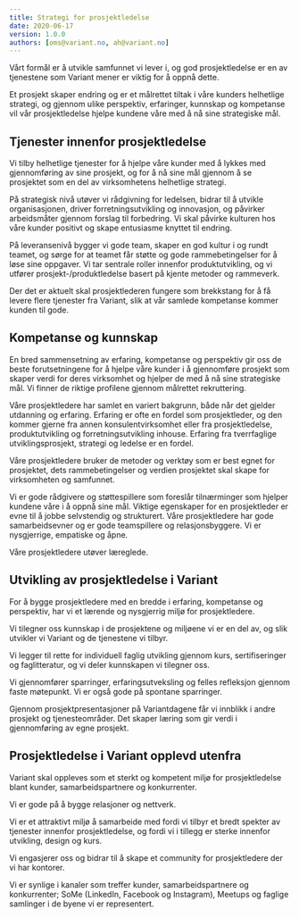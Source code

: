 ```yaml
---
title: Strategi for prosjektledelse
date: 2020-06-17
version: 1.0.0
authors: [oms@variant.no, ah@variant.no]
---
```


Vårt formål er å utvikle samfunnet vi lever i, og god prosjektledelse er en av
tjenestene som Variant mener er viktig for å oppnå dette.

Et prosjekt skaper endring og er et målrettet tiltak i våre kunders helhetlige
strategi, og gjennom ulike perspektiv, erfaringer, kunnskap og kompetanse vil
vår prosjektledelse hjelpe kundene våre med å nå sine strategiske mål.

## Tjenester innenfor prosjektledelse

Vi tilby helhetlige tjenester for å hjelpe våre kunder med å lykkes med
gjennomføring av sine prosjekt, og for å nå sine mål gjennom å se prosjektet som
en del av virksomhetens helhetlige strategi.

På strategisk nivå utøver vi rådgivning for ledelsen, bidrar til å utvikle
organisasjonen, driver forretningsutvikling og innovasjon, og påvirker
arbeidsmåter gjennom forslag til forbedring. Vi skal påvirke kulturen hos våre
kunder positivt og skape entusiasme knyttet til endring.

På leveransenivå bygger vi gode team, skaper en god kultur i og rundt teamet, og
sørge for at teamet får støtte og gode rammebetingelser for å løse sine
oppgaver. Vi tar sentrale roller innenfor produktutvikling, og vi utfører
prosjekt-/produktledelse basert på kjente metoder og rammeverk.

Der det er aktuelt skal prosjektlederen fungere som brekkstang for å få levere
flere tjenester fra Variant, slik at vår samlede kompetanse kommer kunden til
gode.

## Kompetanse og kunnskap

En bred sammensetning av erfaring, kompetanse og perspektiv gir oss de beste
forutsetningene for å hjelpe våre kunder i å gjennomføre prosjekt som skaper
verdi for deres virksomhet og hjelper de med å nå sine strategiske mål. Vi
finner de riktige profilene gjennom målrettet rekruttering.

Våre prosjektledere har samlet en variert bakgrunn, både når det gjelder
utdanning og erfaring. Erfaring er ofte en fordel som prosjektleder, og den
kommer gjerne fra annen konsulentvirksomhet eller fra prosjektledelse,
produktutvikling og forretningsutvikling inhouse. Erfaring fra tverrfaglige
utviklingsprosjekt, strategi og ledelse er en fordel.

Våre prosjektledere bruker de metoder og verktøy som er best egnet for
prosjektet, dets rammebetingelser og verdien prosjektet skal skape for
virksomheten og samfunnet.

Vi er gode rådgivere og støttespillere som foreslår tilnærminger som hjelper
kundene våre i å oppnå sine mål. Viktige egenskaper for en prosjektleder er evne
til å jobbe selvstendig og strukturert. Våre prosjektledere har gode
samarbeidsevner og er gode teamspillere og relasjonsbyggere. Vi er nysgjerrige,
empatiske og åpne.

Våre prosjektledere utøver læreglede.

## Utvikling av prosjektledelse i Variant

For å bygge prosjektledere med en bredde i erfaring, kompetanse og perspektiv,
har vi et lærende og nysgjerrig miljø for prosjektledere.

Vi tilegner oss kunnskap i de prosjektene og miljøene vi er en del av, og slik
utvikler vi Variant og de tjenestene vi tilbyr.

Vi legger til rette for individuell faglig utvikling gjennom kurs,
sertifiseringer og faglitteratur, og vi deler kunnskapen vi tilegner oss.

Vi gjennomfører sparringer, erfaringsutveksling og felles refleksjon gjennom
faste møtepunkt. Vi er også gode på spontane sparringer.

Gjennom prosjektpresentasjoner på Variantdagene får vi innblikk i andre prosjekt
og tjenesteområder. Det skaper læring som gir verdi i gjennomføring av egne
prosjekt.

## Prosjektledelse i Variant opplevd utenfra

Variant skal oppleves som et sterkt og kompetent miljø for prosjektledelse blant
kunder, samarbeidspartnere og konkurrenter.

Vi er gode på å bygge relasjoner og nettverk.

Vi er et attraktivt miljø å samarbeide med fordi vi tilbyr et bredt spekter av
tjenester innenfor prosjektledelse, og fordi vi i tillegg er sterke innenfor
utvikling, design og kurs.

Vi engasjerer oss og bidrar til å skape et community for prosjektledere der vi
har kontorer.

Vi er synlige i kanaler som treffer kunder, samarbeidspartnere og konkurrenter;
SoMe (LinkedIn, Facebook og Instagram), Meetups og faglige samlinger i de byene
vi er representert.

